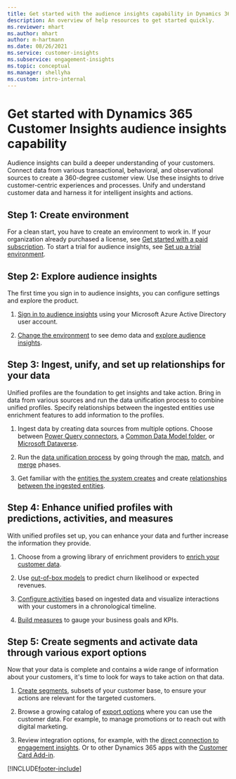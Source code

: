 ```yaml
---
title: Get started with the audience insights capability in Dynamics 365 Customer Insights
description: An overview of help resources to get started quickly. 
ms.reviewer: mhart
ms.author: mhart
author: m-hartmann
ms.date: 08/26/2021
ms.service: customer-insights
ms.subservice: engagement-insights 
ms.topic: conceptual
ms.manager: shellyha
ms.custom: intro-internal
---
```


# Get started with Dynamics 365 Customer Insights audience insights capability

Audience insights can build a deeper understanding of your customers. Connect data from various transactional, behavioral, and observational sources to create a 360-degree customer view. Use these insights to drive customer-centric experiences and processes. Unify and understand customer data and harness it for intelligent insights and actions.

## Step 1: Create environment

For a clean start, you have to create an environment to work in. If your organization already purchased a license, see [Get started with a paid subscription](get-started-paid.md). To start a trial for audience insights, see [Set up a trial environment](get-started-trial.md). 

## Step 2: Explore audience insights

The first time you sign in to audience insights, you can configure settings and explore the product.

1. [Sign in to audience insights](https://home.ci.ai.dynamics.com) using your Microsoft Azure Active Directory user account.

1. [Change the environment](manage-environments.md#switch-environments) to see demo data and [explore audience insights](home.md).

##  Step 3: Ingest, unify, and set up relationships for your data

Unified profiles are the foundation to get insights and take action. Bring in data from various sources and run the data unification process to combine unified profiles. Specify relationships between the ingested entities use enrichment features to add information to the profiles. 

1. Ingest data by creating data sources from multiple options. Choose between [Power Query connectors](connect-power-query.md), a [Common Data Model folder](connect-common-data-model.md), or [Microsoft Dataverse](connect-common-data-service-lake.md). 

1. Run the [data unification process](data-unification.md) by going through the [map](map-entities.md), [match](match-entities.md), and [merge](merge-entities.md) phases.

1. Get familiar with the [entities the system creates](entities.md) and create [relationships between the ingested entities](relationships.md).
	
## Step 4: Enhance unified profiles with predictions, activities, and measures

With unified profiles set up, you can enhance your data and further increase the information they provide.

1. Choose from a growing library of enrichment providers to [enrich your customer data](enrichment-hub.md).

1. Use [out-of-box models](predictions-overview.md) to predict churn likelihood or expected revenues.

1. [Configure activities](activities.md) based on ingested data and visualize interactions with your customers in a chronological timeline. 

1. [Build measures](measures.md) to gauge your business goals and KPIs.
 
## Step 5: Create segments and activate data through various export options

Now that your data is complete and contains a wide range of information about your customers, it's time to look for ways to take action on that data. 

1. [Create segments](segments.md), subsets of your customer base, to ensure your actions are relevant for the targeted customers.

1. Browse a growing catalog of [export options](export-destinations.md) where you can use the customer data. For example, to manage promotions or to reach out with digital marketing.

1. Review integration options, for example, with the [direct connection to engagement insights](../engagement-insights/integrate-audience-insights-engagement-insights.md). Or to other Dynamics 365 apps with the [Customer Card Add-in](customer-card-add-in.md).  


[!INCLUDE[footer-include](../includes/footer-banner.md)]